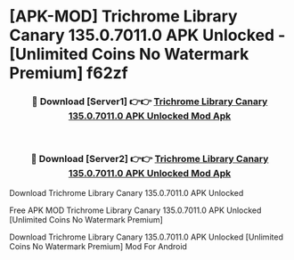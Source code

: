 # [APK-MOD] Trichrome Library Canary 135.0.7011.0 APK Unlocked - [Unlimited Coins No Watermark Premium] f62zf



<div align="center">
<h3>🔴 Download [Server1] 👉👉 <a href="https://momento.my/?title=Trichrome_Library_Canary_135.0.7011.0_APK_Unlocked">Trichrome Library Canary 135.0.7011.0 APK Unlocked Mod Apk</a></h3><br>

<h3>🔴 Download [Server2] 👉👉 <a href="https://momento.my/?title=Trichrome_Library_Canary_135.0.7011.0_APK_Unlocked">Trichrome Library Canary 135.0.7011.0 APK Unlocked Mod Apk</a></h3>
</div>



Download Trichrome Library Canary 135.0.7011.0 APK Unlocked 

Free APK MOD Trichrome Library Canary 135.0.7011.0 APK Unlocked [Unlimited Coins No Watermark Premium]

Download Trichrome Library Canary 135.0.7011.0 APK Unlocked [Unlimited Coins No Watermark Premium] Mod For Android
